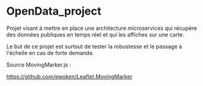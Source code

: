 # OpenData_project

Projet visant à mettre en place une architecture microservices qui récupère des données publiques en temps réel et qui les affiches sur une carte.

Le but de ce projet est surtout de tester la robustesse et le passage à l'échelle en cas de forte demande.

Source MovingMarker.js : 

https://github.com/ewoken/Leaflet.MovingMarker 

